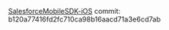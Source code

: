 [SalesforceMobileSDK-iOS](https://github.com/forcedotcom/SalesforceMobileSDK-iOS) commit: b120a77416fd2fc710ca98b16aacd71a3e6cd7ab
